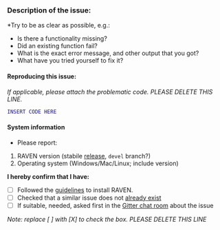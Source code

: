 ### Description of the issue:
*Try to be as clear as possible, e.g.:
- Is there a functionality missing?
- Did an existing function fail?
- What is the exact error message, and other output that you got?
- What have you tried yourself to fix it?

#### Reproducing this issue:
*If applicable, please attach the problematic code. PLEASE DELETE THIS LINE.*
```matlab
INSERT CODE HERE
```

#### System information
* Please report:
1. RAVEN version (stabile [release](https://github.com/SysBioChalmers/RAVEN/releases), `devel` branch?)
2. Operating system (Windows/Mac/Linux; include version)

**I hereby confirm that I have:**
- [ ] Followed the [guidelines](https://github.com/SysBioChalmers/RAVEN/wiki/Installation) to install RAVEN.
- [ ] Checked that a similar issue does not [already exist](https://github.com/SysBioChalmers/RAVEN/issues?utf8=%E2%9C%93&q=is%3Aissue)
- [ ] If suitable, needed, asked first in the [Gitter chat room](https://gitter.im/SysBioChalmers/RAVEN) about the issue

*Note: replace [ ] with [X] to check the box. PLEASE DELETE THIS LINE*
